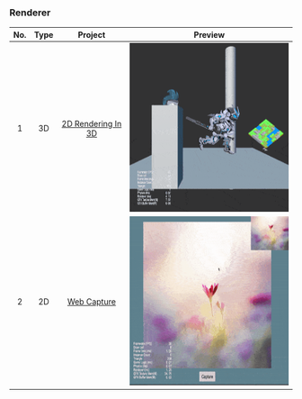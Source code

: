 ### Renderer
| No. | Type | Project | Preview |
| :---: | :---: | :---: | :---: |
| 1 | 3D | [2D Rendering In 3D](https://github.com/yeshao2069/CocosCreatorHowToUse/tree/v3.7.x/proj/Renderer/Creator3.6.0_2dRenderingIn3d)  | <div align=center><img src="../../gif/202203/2022030521.gif" width="400" height="300" /></div> |
| 2 | 2D | [Web Capture](https://github.com/yeshao2069/CocosCreatorHowToUse/tree/v3.7.x/proj/Renderer/Creator3.6.0_Capture)  | <div align=center><img src="../../gif/202203/2022030522.gif" width="400" height="300" /></div>  |